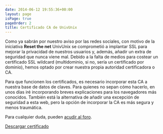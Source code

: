 ```yaml
---
date: 2014-06-12 19:55:36+00:00
layout: page
isPage: true
pageOrder: 2
title: Certificado CA de UnivUnix
---
```


Como ya sabrán por nuestro aviso por las redes sociales, con motivo de la iniciativa **Reset the net** UnivUnix se comprometió a implantar SSL para mejorar la privacidad de nuestros usuarios y, además, añadir un extra de seguridad que nunca viene mal.
Debido a la falta de medios para costear un certificado SSL wildcard (multidominio, si no, sería un certificado por dominio), hemos optado por crear nuestra propia autoridad certificadora o CA.

Para que funcionen los certificados, es necesario incorporar esta CA a nuestra base de datos de claves. Para quienes no sepan cómo hacerlo, en unos días iré incorporando breves explicaciones para los navegadores más conocidos. También está la alternativa de añadir una excepción de seguridad a esta web, pero la opción de incorporar la CA es más segura y menos traumática.

Para cualquier duda, pueden [acudir al foro](https://forum.univunix.com/topic/4/univunix-ya-funciona-sobre-seguro).

<a class="btn btn-primary" href="/attachments/certs/CAUnivUnix.pem">
    Descargar certificado
</a>